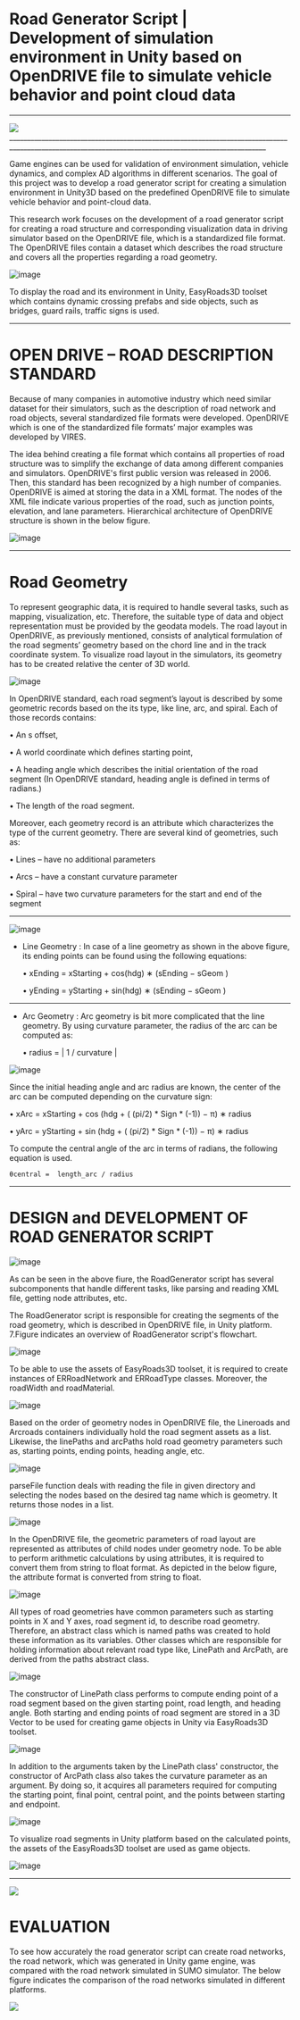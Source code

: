 # Road Generator Script | Development of simulation environment in Unity based on OpenDRIVE file to simulate vehicle behavior and point cloud data
______________________________________________________________________________________________________________________________________________________
<img src="https://raw.githubusercontent.com/IngTIKNA/Unity_OpenDrive_SimEnv/main/pics/MultiLane/1_1.png">
______________________________________________________________________________________________________________________________________________________


Game engines can be used for validation of environment simulation, vehicle dynamics, and complex AD algorithms in different scenarios. The goal of this project was to develop a road generator script for creating a simulation environment in Unity3D based on the predefined OpenDRIVE file to simulate vehicle behavior and point-cloud data.


This research work focuses on the development of a road generator script for creating a road structure and corresponding visualization data in driving simulator based on the OpenDRIVE file, which is a standardized file format. The OpenDRIVE files contain a dataset which describes the road structure and covers all the properties regarding a road geometry.


![image](https://user-images.githubusercontent.com/29532729/113411704-cc8c2680-93b6-11eb-8141-b8b7f7225606.png)

To display the road and its environment in Unity, EasyRoads3D toolset which contains dynamic crossing prefabs and side objects, such as bridges, guard rails, traffic signs is used. 


______________________________________________________________________________________________________________________________________________________
# OPEN DRIVE – ROAD DESCRIPTION STANDARD 

Because of many companies in automotive industry which need similar dataset for their simulators, such as the description of road network and road objects, several standardized file formats were developed. OpenDRIVE which is one of the standardized file formats’ major examples was developed by VIRES. 

The idea behind creating a file format which contains all properties of road structure was to simplify the exchange of data among different companies and simulators. OpenDRIVE's first public version was released in 2006. Then, this standard has been recognized by a high number of companies. OpenDRIVE is aimed at storing the data in a XML format. The nodes of the XML file indicate various properties of the road, such as junction points, elevation, and lane parameters. Hierarchical architecture of OpenDRIVE structure is shown in the below figure.


![image](https://user-images.githubusercontent.com/29532729/113411818-0a894a80-93b7-11eb-8ef8-8cd8f72dfde8.png)

______________________________________________________________________________________________________________________________________________________
# Road Geometry

To represent geographic data, it is required to handle several tasks, such as mapping, visualization, etc. Therefore, the suitable type of data and object representation must be provided by the geodata models.
The road layout in OpenDRIVE, as previously mentioned, consists of analytical formulation of the road segments’ geometry based on the chord line and in the track coordinate system. To visualize road layout in the simulators, its geometry has to be created relative the center of 3D world.

![image](https://user-images.githubusercontent.com/29532729/113411887-399fbc00-93b7-11eb-9503-1111135585d8.png)

In OpenDRIVE standard, each road segment’s layout is described by some geometric records based on the its type, like line, arc, and spiral. Each of those records contains:

• An s offset,

• A world coordinate which defines starting point,

• A heading angle which describes the initial orientation of the road segment (In
 OpenDRIVE standard, heading angle is defined in terms of radians.)

• The length of the road segment.


Moreover, each geometry record is an attribute which characterizes the type of the current geometry. There are several kind of geometries, such as:

• Lines – have no additional parameters 

• Arcs – have a constant curvature parameter 

• Spiral – have two curvature parameters for the start and end of the segment 


______________________________________________________________________________________________________________________________________________________

![image](https://user-images.githubusercontent.com/29532729/113412006-7ec3ee00-93b7-11eb-812a-4e916c4a3e53.png)



- Line Geometry :  In case of a line geometry as shown in the above figure, its ending points can be found using the following equations:

  • xEnding  =  xStarting + cos(hdg) ∗ (sEnding − sGeom )

  •	yEnding  =  yStarting  + sin(hdg)  ∗ (sEnding − sGeom )


______________________________________________________________________________________________________________________________________________________


- Arc Geometry :  Arc geometry is bit more complicated that the line geometry. By using curvature parameter, the radius of the arc can be computed as:
 
  •	radius = | 1 / curvature |

![image](https://user-images.githubusercontent.com/29532729/113454566-d8083d80-9408-11eb-8261-22369df76716.png)

Since the initial heading angle and arc radius are known, the center of the arc can be computed depending on the curvature sign:

  •	xArc =  xStarting + cos (hdg + ( (pi/2) * Sign * (-1)) − π) ∗ radius
  
  •	yArc =  yStarting + sin (hdg  + ( (pi/2)  * Sign * (-1)) − π) ∗ radius

To compute the central angle of the arc in terms of radians, the following equation is used.

	θcentral =  length_arc / radius 

______________________________________________________________________________________________________________________________________________________
# DESIGN and DEVELOPMENT OF ROAD GENERATOR SCRIPT

![image](https://user-images.githubusercontent.com/29532729/113454915-aa6fc400-9409-11eb-954c-71fb0a94e497.png)


As can be seen in the above fiure, the RoadGenerator script has several subcomponents that handle different tasks, like parsing and reading XML file, getting node attributes, etc. 

The RoadGenerator script is responsible for creating the segments of the road geometry, which is described in OpenDRIVE file, in Unity platform. 7.Figure indicates an overview of RoadGenerator script's flowchart.

![image](https://user-images.githubusercontent.com/29532729/113454962-c4110b80-9409-11eb-9244-d7d55a0e0b37.png)

To be able to use the assets of EasyRoads3D toolset, it is required to create instances of ERRoadNetwork and ERRoadType classes. Moreover, the roadWidth and roadMaterial. 

![image](https://user-images.githubusercontent.com/29532729/113454989-d428eb00-9409-11eb-9a4d-1314b57ac15a.png)

Based on the order of geometry nodes in OpenDRIVE file, the Lineroads and Arcroads containers individually hold the road segment assets as a list. Likewise, the linePaths and arcPaths hold road geometry parameters such as, starting points, ending points, heading angle, etc. 

![image](https://user-images.githubusercontent.com/29532729/113455014-dd19bc80-9409-11eb-8753-9c7c22a72b12.png)


parseFile function deals with reading the file in given directory and selecting the nodes based on the desired tag name which is geometry. It returns those nodes in a list.

![image](https://user-images.githubusercontent.com/29532729/113455029-e30f9d80-9409-11eb-8e16-250b3921f6d2.png)


In the OpenDRIVE file, the geometric parameters of road layout are represented as attributes of child nodes under geometry node. To be able to perform arithmetic calculations by using attributes, it is required to convert them from string to float format. As depicted in the below figure, the attribute format is converted from string to float. 

![image](https://user-images.githubusercontent.com/29532729/113455113-1eaa6780-940a-11eb-9e8b-e3dbd67d3b4e.png)


All types of road geometries have common parameters such as starting points in X and Y axes, road segment id, to describe road geometry. Therefore, an abstract class which is named paths was created to hold these information as its variables. Other classes which are responsible for holding information about relevant road type like, LinePath and ArcPath, are derived from the paths abstract class.

![image](https://user-images.githubusercontent.com/29532729/113455129-2a962980-940a-11eb-9dac-b7d569ab5f78.png)


The constructor of LinePath class performs to compute ending point of a road segment based on the given starting point, road length, and heading angle.  Both starting and ending points of road segment are stored in a 3D Vector to be used for creating game objects in Unity via EasyRoads3D toolset.

![image](https://user-images.githubusercontent.com/29532729/113455157-397cdc00-940a-11eb-95a4-81b658031022.png)


In addition to the arguments taken by the LinePath class' constructor, the constructor of ArcPath class also takes the curvature parameter as an argument. By doing so, it acquires all parameters required for computing the starting point, final point, central point, and the points between starting and endpoint.


![image](https://user-images.githubusercontent.com/29532729/113455170-400b5380-940a-11eb-9c65-23e9f29c70eb.png)


To visualize road segments in Unity platform based on the calculated points, the assets of the EasyRoads3D toolset are used as game objects.

![image](https://user-images.githubusercontent.com/29532729/113455180-48638e80-940a-11eb-83dd-2057bd60ccc4.png)

______________________________________________________________________________________________________________________________________________________


<img src="https://raw.githubusercontent.com/IngTIKNA/Unity_OpenDrive_SimEnv/main/pics/MultiLane/1_2.png">


# EVALUATION 

To see how accurately the road generator script can create road networks, the road network, which was generated in Unity game engine, was compared with the road network simulated in SUMO simulator.  The below figure indicates the comparison of the road networks simulated in different platforms.

<img src="https://raw.githubusercontent.com/IngTIKNA/Unity_OpenDrive_SimEnv/main/pics/MultiLane/verification.png">
